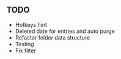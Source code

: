 ## TODO

- Hotkeys hint
- Deleted date for entries and auto purge
- Refactor folder data structure
- Testing
- Fix filter
